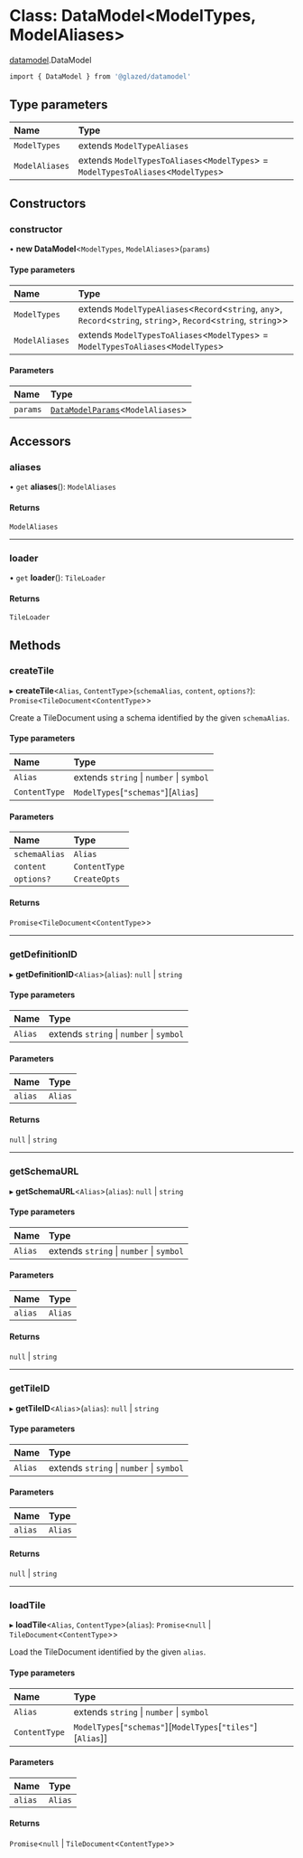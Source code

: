 # Class: DataModel<ModelTypes, ModelAliases\>

[datamodel](../modules/datamodel.md).DataModel

```sh
import { DataModel } from '@glazed/datamodel'
```

## Type parameters

| Name | Type |
| :------ | :------ |
| `ModelTypes` | extends `ModelTypeAliases` |
| `ModelAliases` | extends `ModelTypesToAliases`<`ModelTypes`\> = `ModelTypesToAliases`<`ModelTypes`\> |

## Constructors

### constructor

• **new DataModel**<`ModelTypes`, `ModelAliases`\>(`params`)

#### Type parameters

| Name | Type |
| :------ | :------ |
| `ModelTypes` | extends `ModelTypeAliases`<`Record`<`string`, `any`\>, `Record`<`string`, `string`\>, `Record`<`string`, `string`\>\> |
| `ModelAliases` | extends `ModelTypesToAliases`<`ModelTypes`\> = `ModelTypesToAliases`<`ModelTypes`\> |

#### Parameters

| Name | Type |
| :------ | :------ |
| `params` | [`DataModelParams`](../modules/datamodel.md#datamodelparams)<`ModelAliases`\> |

## Accessors

### aliases

• `get` **aliases**(): `ModelAliases`

#### Returns

`ModelAliases`

___

### loader

• `get` **loader**(): `TileLoader`

#### Returns

`TileLoader`

## Methods

### createTile

▸ **createTile**<`Alias`, `ContentType`\>(`schemaAlias`, `content`, `options?`): `Promise`<`TileDocument`<`ContentType`\>\>

Create a TileDocument using a schema identified by the given `schemaAlias`.

#### Type parameters

| Name | Type |
| :------ | :------ |
| `Alias` | extends `string` \| `number` \| `symbol` |
| `ContentType` | `ModelTypes`[``"schemas"``][`Alias`] |

#### Parameters

| Name | Type |
| :------ | :------ |
| `schemaAlias` | `Alias` |
| `content` | `ContentType` |
| `options?` | `CreateOpts` |

#### Returns

`Promise`<`TileDocument`<`ContentType`\>\>

___

### getDefinitionID

▸ **getDefinitionID**<`Alias`\>(`alias`): ``null`` \| `string`

#### Type parameters

| Name | Type |
| :------ | :------ |
| `Alias` | extends `string` \| `number` \| `symbol` |

#### Parameters

| Name | Type |
| :------ | :------ |
| `alias` | `Alias` |

#### Returns

``null`` \| `string`

___

### getSchemaURL

▸ **getSchemaURL**<`Alias`\>(`alias`): ``null`` \| `string`

#### Type parameters

| Name | Type |
| :------ | :------ |
| `Alias` | extends `string` \| `number` \| `symbol` |

#### Parameters

| Name | Type |
| :------ | :------ |
| `alias` | `Alias` |

#### Returns

``null`` \| `string`

___

### getTileID

▸ **getTileID**<`Alias`\>(`alias`): ``null`` \| `string`

#### Type parameters

| Name | Type |
| :------ | :------ |
| `Alias` | extends `string` \| `number` \| `symbol` |

#### Parameters

| Name | Type |
| :------ | :------ |
| `alias` | `Alias` |

#### Returns

``null`` \| `string`

___

### loadTile

▸ **loadTile**<`Alias`, `ContentType`\>(`alias`): `Promise`<``null`` \| `TileDocument`<`ContentType`\>\>

Load the TileDocument identified by the given `alias`.

#### Type parameters

| Name | Type |
| :------ | :------ |
| `Alias` | extends `string` \| `number` \| `symbol` |
| `ContentType` | `ModelTypes`[``"schemas"``][`ModelTypes`[``"tiles"``][`Alias`]] |

#### Parameters

| Name | Type |
| :------ | :------ |
| `alias` | `Alias` |

#### Returns

`Promise`<``null`` \| `TileDocument`<`ContentType`\>\>
